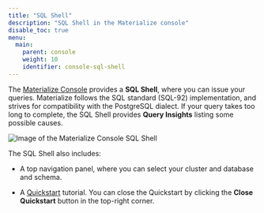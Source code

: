 ```yaml
---
title: "SQL Shell"
description: "SQL Shell in the Materialize console"
disable_toc: true
menu:
  main:
    parent: console
    weight: 10
    identifier: console-sql-shell
---
```


The [Materialize Console](https://console.materialize.com/) provides a **SQL
Shell**, where you can issue your queries. Materialize follows the SQL standard
(SQL-92) implementation, and strives for compatibility with the PostgreSQL
dialect. If your query takes too long to complete, the SQL Shell provides
**Query Insights** listing some possible causes.

![Image of the Materialize Console SQL Shell](/images/console/console.png "Materialize Console SQL Shell")

The SQL Shell also includes:

- A top navigation panel, where you can select your cluster and database and
  schema.

- A [Quickstart](/get-started/quickstart/) tutorial. You can close the
  Quickstart by clicking the **Close Quickstart** button in the top-right
  corner.
